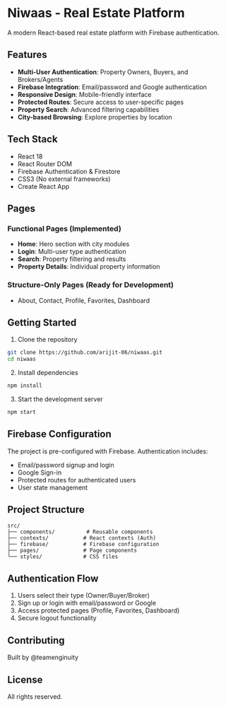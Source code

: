 # Niwaas - Real Estate Platform

A modern React-based real estate platform with Firebase authentication.

## Features

- **Multi-User Authentication**: Property Owners, Buyers, and Brokers/Agents
- **Firebase Integration**: Email/password and Google authentication
- **Responsive Design**: Mobile-friendly interface
- **Protected Routes**: Secure access to user-specific pages
- **Property Search**: Advanced filtering capabilities
- **City-based Browsing**: Explore properties by location

## Tech Stack

- React 18
- React Router DOM
- Firebase Authentication & Firestore
- CSS3 (No external frameworks)
- Create React App

## Pages

### Functional Pages (Implemented)
- **Home**: Hero section with city modules
- **Login**: Multi-user type authentication
- **Search**: Property filtering and results
- **Property Details**: Individual property information

### Structure-Only Pages (Ready for Development)
- About, Contact, Profile, Favorites, Dashboard

## Getting Started

1. Clone the repository
```bash
git clone https://github.com/arijit-06/niwaas.git
cd niwaas
```

2. Install dependencies
```bash
npm install
```

3. Start the development server
```bash
npm start
```

## Firebase Configuration

The project is pre-configured with Firebase. Authentication includes:
- Email/password signup and login
- Google Sign-in
- Protected routes for authenticated users
- User state management

## Project Structure

```
src/
├── components/          # Reusable components
├── contexts/           # React contexts (Auth)
├── firebase/           # Firebase configuration
├── pages/              # Page components
└── styles/             # CSS files
```

## Authentication Flow

1. Users select their type (Owner/Buyer/Broker)
2. Sign up or login with email/password or Google
3. Access protected pages (Profile, Favorites, Dashboard)
4. Secure logout functionality

## Contributing

Built by @teamenginuity

## License

All rights reserved.
